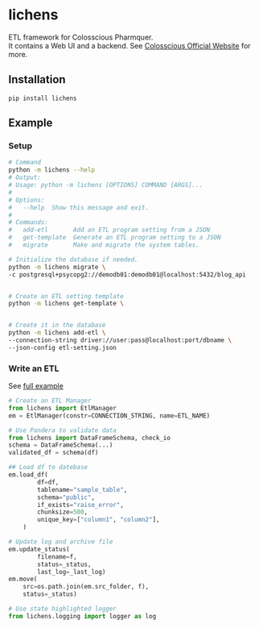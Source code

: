 # lichens
ETL framework for Colosscious Pharmquer.  
It contains a Web UI and a backend. See [Colosscious Official Website](https://www.colosscious.com) for more. 

## Installation 
```
pip install lichens
```

## Example
### Setup 
```bash
# Command
python -m lichens --help
# Output:
# Usage: python -m lichens [OPTIONS] COMMAND [ARGS]...
# 
# Options:
#   --help  Show this message and exit.
# 
# Commands:
#   add-etl       Add an ETL program setting from a JSON
#   get-template  Generate an ETL program setting to a JSON
#   migrate       Make and migrate the system tables.

# Initialize the database if needed. 
python -m lichens migrate \
-c postgresql+psycopg2://demodb01:demodb01@localhost:5432/blog_api 


# Create an ETL setting template
python -m lichens get-template \


# Create it in the database
python -m lichens add-etl \
--connection-string driver://user:pass@localhost:port/dbname \
--json-config etl-setting.json
```
### Write an ETL
See [full example](https://github.com/thisishugow/lichens/blob/main/example/example_load-csv.py) 

```python
# Create an ETL Manager
from lichens import EtlManager
em = EtlManager(constr=CONNECTION_STRING, name=ETL_NAME)

# Use Pandera to validate data
from lichens import DataFrameSchema, check_io
schema = DataFrameSchema(...)
validated_df = schema(df)

## Load df to datebase
em.load_df(
        df=df,
        tablename="sample_table",
        schema="public",
        if_exists="raise_error",
        chunksize=500,
        unique_key=["column1", "column2"],
    )

# Update log and archive file
em.update_status(
        filename=f, 
        status=_status, 
        last_log=_last_log)
em.move(
    src=os.path.join(em.src_folder, f),
    status=_status)

# Use state highlighted logger
from lichens.logging import logger as log

```
